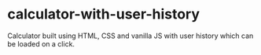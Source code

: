 # calculator-with-user-history
Calculator built using HTML, CSS and vanilla JS with user history which can be loaded on a click.
